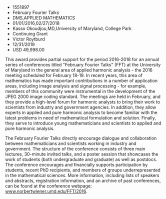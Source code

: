 
* 1551897
* February Fourier Talks
* DMS,APPLIED MATHEMATICS
* 01/01/2016,02/27/2018
* Kasso Okoudjou,MD,University of Maryland, College Park
* Continuing Grant
* Victor Roytburd
* 12/31/2019
* USD 49,998.00

This award provides partial support for the period 2016-2018 for an annual
series of conferences titled "February Fourier Talks" (FFT) at the University of
Maryland in the general area of applied harmonic analysis - the 2016 meeting
scheduled for February 18-19. In recent years, this area of mathematics has made
important contributions in a number of application areas, including image
analysis and signal processing - for example, members of this community were
instrumental in the development of the JPEG 2000 image coding standard. The
meetings are held in February, and they provide a high-level forum for harmonic
analysts to bring their work to scientists from industry and government
agencies. In addition, they allow experts in applied and pure harmonic analysis
to become familiar with the latest problems in need of mathematical formulation
and solution. Finally, they serve to introduce young mathematicians and
scientists to applied and pure harmonic analysis.

The February Fourier Talks directly encourage dialogue and collaboration between
mathematicians and scientists working in industry and government. The structure
of the conference consists of three main lectures, 30-minute invited talks, and
a poster session that showcases the work of students (both undergraduate and
graduate) as well as postdocs. The conference encourages and financially
supports participation by students, recent PhD recipients, and members of groups
underrepresented in the mathematical sciences. More information, including lists
of speakers and abstracts, registration information, and an archive of past
conferences, can be found at the conference webpage:
www.norbertwiener.umd.edu/FFT/2016.
